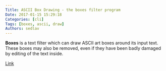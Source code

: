 ```yaml
---
Title: ASCII Box Drawing - the boxes filter program
Date: 2017-01-15 15:29:18
Categories: [cli]
Tags: [boxes, ascii, draw]
Authors: sedlav
---
```


**Boxes** is a text filter which can draw ASCII art boxes around its input text. These boxes may also be removed, even if they have been badly damaged by editing of the text inside.

[Link](http://boxes.thomasjensen.com/)
